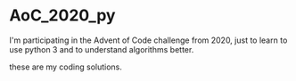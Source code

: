 # AoC_2020_py

I'm participating in the Advent of Code challenge from 2020, just to learn to use
python 3 and to understand algorithms better.


these are my coding solutions.